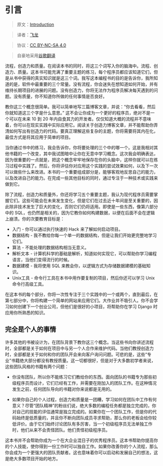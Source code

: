 # 引言

> 原文：[Introduction](https://learncodethehardway.org/more-python-book/intro.html)

> 译者：[飞龙](https://github.com/wizardforcel)

> 协议：[CC BY-NC-SA 4.0](http://creativecommons.org/licenses/by-nc-sa/4.0/)

> 自豪地采用[谷歌翻译](https://translate.google.cn/)

流程，创造力和质量。在阅读本书的同时，将这三个词写入你的脑海中。流程、创造力、质量。这本书可能充满了重要主题的练习，每个程序员都应该知道它们，但是从书中获得的真实知识就是这三个词。我写这本编程书的目的是告诉你，我所知道的是，软件中最重要的三个常量。没有流程，你会迷失在想知道如何开始，并有维持长期项目的进展的问题。没有创造力，你将无法作为程序员解决每天遇到的问题。没有质量，你不知道你所做的任何事情是否良好。

教你这三个概念很简单。我可以简单地写三篇博客文章，并说：“你去看看，然后你就知道这三个字是什么意思。” 这不会让你成为一个更好的程序员，绝对不是一个可以在未来 10 到 20 年内自食其力的开发者。仅仅知道大概的流程并不意味着，你可以在现实实践中实际应用它。阅读关于创造力博客文章，并不能帮助你弄清如何写出有创造力的代码。要真正理解这些复杂的主题，你将需要将其内在化，最佳方式是将其应用于简单的项目。

当你通过书中的练习，我会告诉你，你将要处理的三个中的哪一个。这是我相对其他书籍的一个改变，其中我试图暗中让你在无意中学习概念。这次我会明确表达，因为很重要的一点就是，把这个概念牢牢地保存在你的头脑中，这样你就可以在练习过程中实践了。然后，你将评估你对应用这个实践的尝试效果如何，以及下一次可以做些什么来改进。本书的一个重要组成部分是，能够客观地反思自己的能力，以及改进自己的能力。在完成一些其他目标的同时，通过专注于一种技术或实践来做到它。

除了流程，创造力和质量外，你还将学习五个重要主题，我认为现代程序员需要掌握它们。这些可能会在未来发生变化，但是它们在过去近十年间是至关重要的，因此除非技术发生了巨大的变化，否则它们仍将适用。即使是一些东西，像第六部分中的 SQL，也仍然是相关的，因为它教你如何构建数据，以便在后面不会在逻辑上崩溃。你的次要教育目标是：

+   入门 - 你可以通过执行快速的 Hack 来了解如何启动项目。
+   数据结构 - 我不教给你每一个单一的数据结构，但是让我们开始更完整地学习它们。
+   算法 - 不能处理的数据结构相当无意义。
+   解析文本 - 计算机科学的基础是解析，知道如何实现它，可以帮助你学习编程语言，当他们变得流行的时候。
+   数据建模 - 我将使用 SQL 来教会你，以逻辑方式为存储数据建模的基础知识。
+   Unix工具 - 命令行工具在本书中用作要复制的项目，然后你还可以学习 Unix 命令行高级工具。

在这本书的每个部分，你将一次性专注于三个实践中的一个或两个，直到最后，在第七部分中，你将构建一个简单的网站来应用它们。大作业并不吸引人。你不会学习如何创建下一个创业公司，但他们是很好的小项目，将帮助你在学习 Django 时应用你所熟悉的知识。

## 完全是个人的事情

许多其他的书被设计为，在团队背景下教你这三个概念。当这些书向你讲述流程时，全部都是关于如何在项目中与另一个人合作来维护代码。当他们教授创造力时，全部都是关于如何和你的团队开会来向客户询问问题。可悲的是，这些“专业”书籍绝大部分都没有教授质量。这一切都很好，但是对于大多数初学者来说，这些团队风格的书籍有两个问题：

+   你没有团队，所以你不能练习它们教给你的东西。面向团队的书籍专为那些初级程序员而设计，它们已经有工作，并需要在刚加入的团队工作。在这种情况发生之前，任何团队导向的书籍对你来说都是无用的。

+   如果你自己的个人过程，创造力和质量是一团糟，学习如何在团队中工作有何意义？尽管“团队精神”的粉丝们说，绝大多数的编程任务都是独立完成的，你对自己的技能的评估通常是独立完成的。如果你在一个团队工作，但是你的代码始终是低质量的，并且你不断向团队成员寻求帮助，那么你的老板会给你较低评价。由于它们始终讨论团队有多厉害，当一个初级程序员无法单独工作时，他们从来不会责怪团队。他们责怪初级程序员。

这本书并不会帮助你成为一个在大企业混日子的优秀程序员。这本书帮助你提高你的个人技能，使你得到一份工作时可以独自工作。如果你改善你的个人流程，那么你会成为一个更强大的团队贡献者。这也意味着你可以启动和发展自己的想法，这是绝大多数项目开始的地方。
